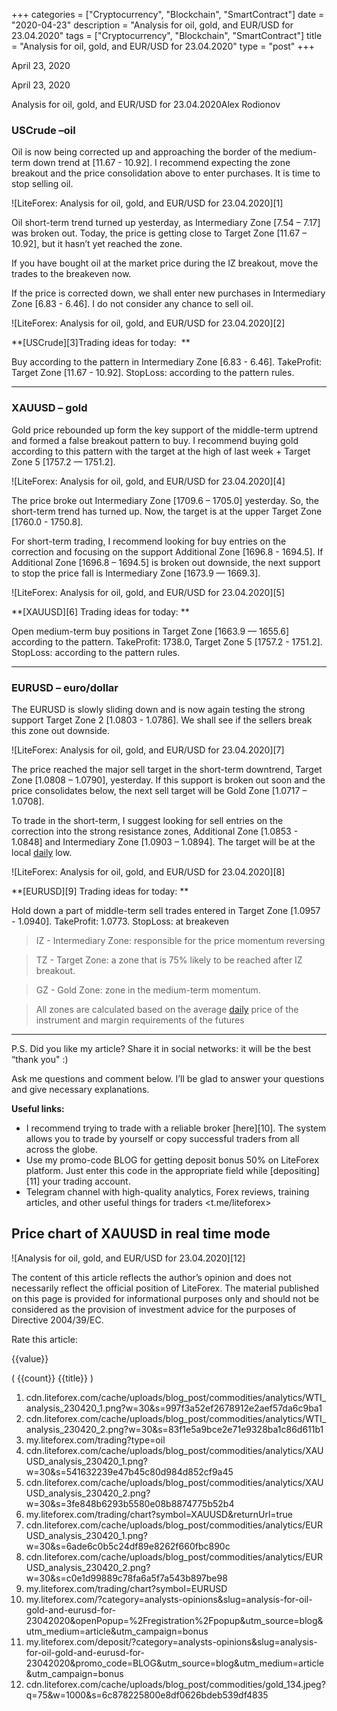 +++
categories = ["Cryptocurrency", "Blockchain", "SmartContract"]
date = "2020-04-23"
description = "Analysis for oil, gold, and EUR/USD for 23.04.2020"
tags = ["Cryptocurrency", "Blockchain", "SmartContract"]
title = "Analysis for oil, gold, and EUR/USD for 23.04.2020"
type = "post"
+++

April 23, 2020

April 23, 2020

Analysis for oil, gold, and EUR/USD for 23.04.2020Alex Rodiоnov

###  **USCrude –oil**

Oil is now being corrected up and approaching the border of the medium-
term down trend at [11.67 - 10.92]. I recommend expecting the zone
breakout and the price consolidation above to enter purchases. It is
time to stop selling oil.

![LiteForex: Analysis for oil, gold, and EUR/USD for 23.04.2020][1]

Oil short-term trend turned up yesterday, as Intermediary Zone [7.54 –
7.17] was broken out. Today, the price is getting close to Target Zone
[11.67 – 10.92], but it hasn’t yet reached the zone.

If you have bought oil at the market price during the IZ breakout, move
the trades to the breakeven now.

If the price is corrected down, we shall enter new purchases in
Intermediary Zone [6.83 - 6.46]. I do not consider any chance to sell
oil.

![LiteForex: Analysis for oil, gold, and EUR/USD for 23.04.2020][2]

 **[USCrude][3]Trading ideas for today:  **

Buy according to the pattern in Intermediary Zone [6.83 - 6.46].
TakeProfit: Target Zone [11.67 - 10.92]. StopLoss: according to the
pattern rules.

* * *

###  **XAUUSD – gold**

Gold price rebounded up form the key support of the middle-term uptrend
and formed a false breakout pattern to buy. I recommend buying gold
according to this pattern with the target at the high of last week +
Target Zone 5 [1757.2 — 1751.2].

![LiteForex: Analysis for oil, gold, and EUR/USD for 23.04.2020][4]

The price broke out Intermediary Zone [1709.6 – 1705.0] yesterday. So,
the short-term trend has turned up. Now, the target is at the upper
Target Zone [1760.0 - 1750.8].

For short-term trading, I recommend looking for buy entries on the
correction and focusing on the support Additional Zone [1696.8 -
1694.5]. If Additional Zone [1696.8 – 1694.5] is broken out downside,
the next support to stop the price fall is Intermediary Zone [1673.9 —
1669.3].

![LiteForex: Analysis for oil, gold, and EUR/USD for 23.04.2020][5]

 **[XAUUSD][6] Trading ideas for today: **

Open medium-term buy positions in Target Zone [1663.9 — 1655.6]
according to the pattern. TakeProfit: 1738.0, Target Zone 5 [1757.2 -
1751.2]. StopLoss: according to the pattern rules.

* * *

###  **EURUSD – euro/dollar**

The EURUSD is slowly sliding down and is now again testing the strong
support Target Zone 2 [1.0803 - 1.0786]. We shall see if the sellers
break this zone out downside.

![LiteForex: Analysis for oil, gold, and EUR/USD for 23.04.2020][7]

The price reached the major sell target in the short-term downtrend,
Target Zone [1.0808 – 1.0790], yesterday. If this support is broken out
soon and the price consolidates below, the next sell target will be Gold
Zone [1.0717 – 1.0708].

To trade in the short-term, I suggest looking for sell entries on the
correction into the strong resistance zones, Additional Zone [1.0853 -
1.0848] and Intermediary Zone [1.0903 – 1.0894]. The target will be at
the local [daily](https://www.fintecher.org/2020/03/03/forex-trading-daily-strategy/) low.

![LiteForex: Analysis for oil, gold, and EUR/USD for 23.04.2020][8]

 **[EURUSD][9] Trading ideas for today: **

Hold down a part of middle-term sell trades entered in Target Zone
[1.0957 - 1.0940]. TakeProfit: 1.0773. StopLoss: at breakeven

> IZ - Intermediary Zone: responsible for the price momentum reversing

>

> TZ - Target Zone: a zone that is 75% likely to be reached after IZ
breakout.

>

> GZ - Gold Zone: zone in the medium-term momentum.

>

> All zones are calculated based on the average [daily](https://www.fintecher.org/2020/03/03/forex-trading-daily-strategy/) price of the
instrument and margin requirements of the futures

* * *

P.S. Did you like my article? Share it in social networks: it will be
the best “thank you" :)

Ask me questions and comment below. I’ll be glad to answer your
questions and give necessary explanations.

 **Useful links:**

  * I recommend trying to trade with a reliable broker [here][10]. The system allows you to trade by yourself or copy successful traders from all across the globe.
  * Use my promo-code BLOG for getting deposit bonus 50% on LiteForex platform. Just enter this code in the appropriate field while [depositing][11] your trading account.
  * Telegram channel with high-quality analytics, Forex reviews, training articles, and other useful things for traders <t.me/liteforex>

## Price chart of XAUUSD in real time mode

![Analysis for oil, gold, and EUR/USD for 23.04.2020][12]

The content of this article reflects the author’s opinion and does not
necessarily reflect the official position of LiteForex. The material
published on this page is provided for informational purposes only and
should not be considered as the provision of investment advice for the
purposes of Directive 2004/39/EC.

Rate this article:

{{value}}

( {{count}} {{title}} )

   1. cdn.liteforex.com/cache/uploads/blog_post/commodities/analytics/WTI_analysis_230420_1.png?w=30&s=997f3a52ef2678912e2aef57da6c9ba1
   2. cdn.liteforex.com/cache/uploads/blog_post/commodities/analytics/WTI_analysis_230420_2.png?w=30&s=83f1e5a9bce2e71e9328ba1c86d611b1
   3. my.liteforex.com/trading?type=oil
   4. cdn.liteforex.com/cache/uploads/blog_post/commodities/analytics/XAUUSD_analysis_230420_1.png?w=30&s=541632239e47b45c80d984d852cf9a45
   5. cdn.liteforex.com/cache/uploads/blog_post/commodities/analytics/XAUUSD_analysis_230420_2.png?w=30&s=3fe848b6293b5580e08b8874775b52b4
   6. my.liteforex.com/trading/chart?symbol=XAUUSD&returnUrl=true
   7. cdn.liteforex.com/cache/uploads/blog_post/commodities/analytics/EURUSD_analysis_230420_1.png?w=30&s=6ade6c0b5c24df89e8262f660fbc890c
   8. cdn.liteforex.com/cache/uploads/blog_post/commodities/analytics/EURUSD_analysis_230420_2.png?w=30&s=c0e1d99889c78fa6a5f7a543b897be98
   9. my.liteforex.com/trading/chart?symbol=EURUSD
   10. my.liteforex.com/?category=analysts-opinions&slug=analysis-for-oil-gold-and-eurusd-for-23042020&openPopup=%2Fregistration%2Fpopup&utm_source=blog&utm_medium=article&utm_campaign=bonus
   11. my.liteforex.com/deposit/?category=analysts-opinions&slug=analysis-for-oil-gold-and-eurusd-for-23042020&promo_code=BLOG&utm_source=blog&utm_medium=article&utm_campaign=bonus
   12. cdn.liteforex.com/cache/uploads/blog_post/commodities/gold_134.jpeg?q=75&w=1000&s=6c878225800e8df0626bdeb539df4835